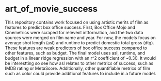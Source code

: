 # art_of_movie_success

This repository contains work focused on using artistic merits of film as features to predict box office success. First, Box Office Mojo and Cinemetrics were scraped for relevent intformation, and the two data sources were merged on film name and year. For now, the models focus on average shot length (asl) and runtime to predict domestic total gross (dtg). These features are weak predictors of box office success compared to other features, such as budget. The final model uses asl, runtime, and budget in a linear ridge regression with an r^2 coefficient of ~0.30. It would be interestting so see how asl relates to other metrics of success, such as IMDB rating or MetaScore. Additionally, other quantifiable metrics of film such as color could provide additional features to include in a future model.
